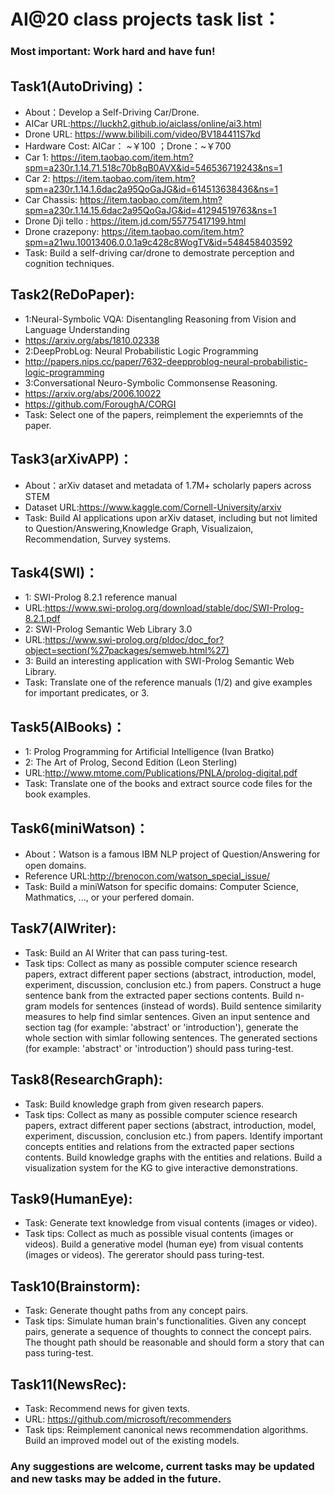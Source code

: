 # AI@20 class projects task list：
### Most important: Work hard and have fun!

## Task1(AutoDriving)：
-	About：Develop a Self-Driving Car/Drone.
-	AICar URL:https://luckh2.github.io/aiclass/online/ai3.html
-	Drone URL: https://www.bilibili.com/video/BV184411S7kd
-	Hardware Cost: AICar： ~￥100 ；Drone：~￥700
-	Car 1: https://item.taobao.com/item.htm?spm=a230r.1.14.71.518c70b8qB0AVX&id=546536719243&ns=1
-	Car 2: https://item.taobao.com/item.htm?spm=a230r.1.14.1.6dac2a95QoGaJG&id=614513638436&ns=1
-	Car Chassis: https://item.taobao.com/item.htm?spm=a230r.1.14.15.6dac2a95QoGaJG&id=41294519763&ns=1
-	Drone Dji tello : https://item.jd.com/55775417199.html
-	Drone crazepony: https://item.taobao.com/item.htm?spm=a21wu.10013406.0.0.1a9c428c8WogTV&id=548458403592
-	Task: Build a self-driving car/drone to demostrate perception and cognition techniques. 


## Task2(ReDoPaper):
-	1:Neural-Symbolic VQA: Disentangling Reasoning from Vision and Language Understanding
-	https://arxiv.org/abs/1810.02338
-	2:DeepProbLog: Neural Probabilistic Logic Programming
-	http://papers.nips.cc/paper/7632-deepproblog-neural-probabilistic-logic-programming
-	3:Conversational Neuro-Symbolic Commonsense Reasoning.
-	https://arxiv.org/abs/2006.10022
-	https://github.com/ForoughA/CORGI
-	Task: Select one of the papers, reimplement the experiemnts of the paper.

## Task3(arXivAPP)：
-	About：arXiv dataset and metadata of 1.7M+ scholarly papers across STEM
-	Dataset URL:https://www.kaggle.com/Cornell-University/arxiv
-	Task: Build AI applications upon arXiv dataset, including but not limited to Question/Answering,Knowledge Graph, Visualizaion, Recommendation, Survey systems. 

## Task4(SWI)：
-	1: SWI-Prolog 8.2.1 reference manual
-	URL:https://www.swi-prolog.org/download/stable/doc/SWI-Prolog-8.2.1.pdf
-	2: SWI-Prolog Semantic Web Library 3.0
-	URL:https://www.swi-prolog.org/pldoc/doc_for?object=section(%27packages/semweb.html%27)
-	3: Build an interesting application with SWI-Prolog Semantic Web Library.
-	Task: Translate one of the reference manuals (1/2) and give examples for important predicates, or 3.

## Task5(AIBooks)：
-	1: Prolog Programming for Artificial Intelligence (Ivan Bratko)
-	2: The Art of Prolog, Second Edition (Leon Sterling)
-	URL:http://www.mtome.com/Publications/PNLA/prolog-digital.pdf
-	Task: Translate one of the books and extract source code files for the book examples.
	
## Task6(miniWatson)：
-	About：Watson is a famous IBM NLP project of Question/Answering for open domains.
-	Reference URL:http://brenocon.com/watson_special_issue/
-	Task: Build a miniWatson for specific domains: Computer Science, Mathmatics, ..., or your perfered domain.

## Task7(AIWriter):
-	Task: Build an AI Writer that can pass turing-test.
-	Task tips: Collect as many as possible computer science research papers, extract different paper sections (abstract, introduction, model, experiment, discussion, conclusion etc.) from papers. Construct a huge sentence bank from the extracted paper sections contents. Build n-gram models for sentences (instead of words). Build sentence similarity measures to help find simlar sentences. Given an input sentence and section tag (for example: 'abstract' or 'introduction'), generate the whole section with simlar following sentences. The generated sections (for example: 'abstract' or 'introduction') should pass turing-test.

## Task8(ResearchGraph):
-	Task: Build knowledge graph from given research papers.
-	Task tips: Collect as many as possible computer science research papers, extract different paper sections (abstract, introduction, model, experiment, discussion, conclusion etc.) from papers. Identify important concepts entities and relations from the extracted paper sections contents. Build knowledge graphs with the entities and relations. Build a visualization system for the KG to give interactive demonstrations.

## Task9(HumanEye):
-	Task: Generate text knowledge from visual contents (images or video).
-	Task tips: Collect as much as possible visual contents (images or videos). Build a generative model (human eye) from visual contents (images or videos). The gererator should pass turing-test. 

## Task10(Brainstorm):
-	Task: Generate thought paths from any concept pairs.
-	Task tips: Simulate human brain's functionalities. Given any concept pairs, generate a sequence of thoughts to connect the concept pairs. The thought path should be reasonable and should form a story that can pass turing-test.

## Task11(NewsRec):
-	Task: Recommend news for given texts.
-	URL: https://github.com/microsoft/recommenders
-	Task tips: Reimplement canonical news recommendation algorithms. Build an improved model out of the existing models.


### Any suggestions are welcome, current tasks may be updated and new tasks may be added in the future.